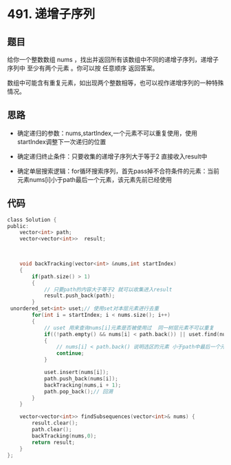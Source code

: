 # 491. 递增子序列

## 题目

给你一个整数数组 nums ，找出并返回所有该数组中不同的递增子序列，递增子序列中 至少有两个元素 。你可以按 任意顺序 返回答案。

数组中可能含有重复元素，如出现两个整数相等，也可以视作递增序列的一种特殊情况。

## 思路

* 确定递归的参数：nums,startIndex,一个元素不可以重复使用，使用startIndex调整下一次递归的位置

* 确定递归终止条件：只要收集的递增子序列大于等于2 直接收入result中

* 确定单层搜索逻辑：for循环搜索序列，首先pass掉不合符条件的元素：当前元素nums[i]小于path最后一个元素，该元素先前已经使用



## 代码

```c
class Solution {
public:
    vector<int> path;
    vector<vector<int>>  result;

   

    void backTracking(vector<int> &nums,int startIndex)
    {
        if(path.size() > 1)
        {
            // 只要path的内容大于等于2 就可以收集进入result
            result.push_back(path);
        }
 unordered_set<int> uset;// 使用set对本层元素进行去重
        for(int i = startIndex; i < nums.size(); i++)
        {
            // uset 用来查询nums[i]元素是否被使用过  同一树层元素不可以重复
            if((!path.empty() && nums[i] < path.back()) || uset.find(nums[i]) != uset.end())
            {
                // nums[i] < path.back() 说明选区的元素 小于path中最后一个元素  直接continue
                continue;
            }

            uset.insert(nums[i]);
            path.push_back(nums[i]);
            backTracking(nums,i + 1);
            path.pop_back();// 回溯
        }
    }

    vector<vector<int>> findSubsequences(vector<int>& nums) {
        result.clear();
        path.clear();
        backTracking(nums,0);
        return result;
    }
};

```


